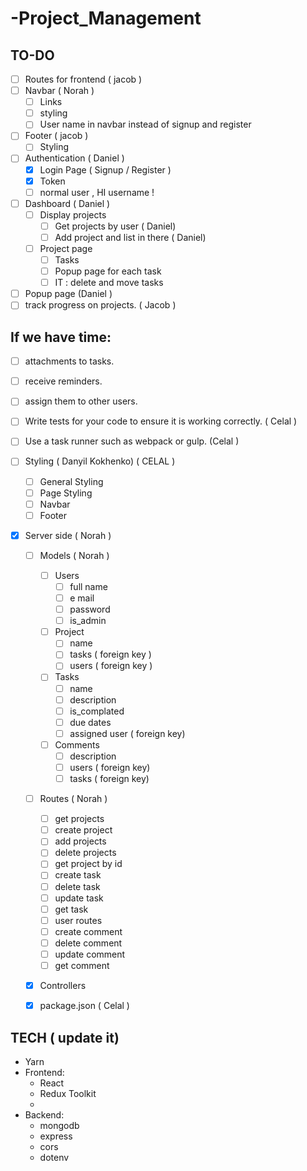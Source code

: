 # -Project_Management

## TO-DO

- [ ] Routes for frontend ( jacob )
- [ ] Navbar ( Norah )
  - [ ] Links
  - [ ] styling
  - [ ] User name in navbar instead of signup and register
- [ ] Footer ( jacob )
  - [ ] Styling

- [ ] Authentication ( Daniel )
  - [x] Login Page ( Signup / Register )
  - [X] Token
  - [ ] normal user ,  HI username !

- [ ] Dashboard ( Daniel )
  - [ ] Display projects
    - [ ] Get projects by user ( Daniel)
    - [ ] Add project and list in there ( Daniel)
  - [ ] Project page
    - [ ] Tasks
    - [ ] Popup page for each task
    - [ ] IT : delete and move tasks 

- [ ] Popup page (Daniel )
- [ ] track progress on projects. ( Jacob )

## If we have time:

- [ ]  attachments to tasks.
- [ ]  receive reminders.
- [ ]  assign them to other users.
- [ ] Write tests for your code to ensure it is working correctly. ( Celal )
- [ ] Use a task runner such as webpack or gulp. (Celal )

- [ ] Styling ( Danyil Kokhenko) ( CELAL )
  - [ ] General Styling
  - [ ] Page Styling
  - [ ] Navbar
  - [ ] Footer

- [X] Server side ( Norah )
  - [ ] Models ( Norah )
    - [ ] Users
      - [ ] full name
      - [ ] e mail
      - [ ] password
      - [ ] is_admin
    - [ ] Project
      - [ ] name
      - [ ] tasks ( foreign key )
      - [ ] users ( foreign key )
    - [ ] Tasks
      - [ ] name
      - [ ] description
      - [ ] is_complated
      - [ ] due dates
      - [ ] assigned user ( foreign key)
    - [ ] Comments
      - [ ] description
      - [ ] users ( foreign key)
      - [ ] tasks ( foreign key)

  - [ ] Routes ( Norah )
    - [ ] get projects
    - [ ] create project
    - [ ] add projects
    - [ ] delete projects
    - [ ] get project by id
    - [ ] create task
    - [ ] delete task
    - [ ] update task
    - [ ] get task
    - [ ] user routes
    - [ ] create comment
    - [ ] delete comment
    - [ ] update comment
    - [ ] get comment
  - [X] Controllers
  - [x] package.json ( Celal )



## TECH ( update it)

- Yarn
- Frontend:
  - React
  - Redux Toolkit
  - 
- Backend:
  - mongodb
  - express
  - cors
  - dotenv
